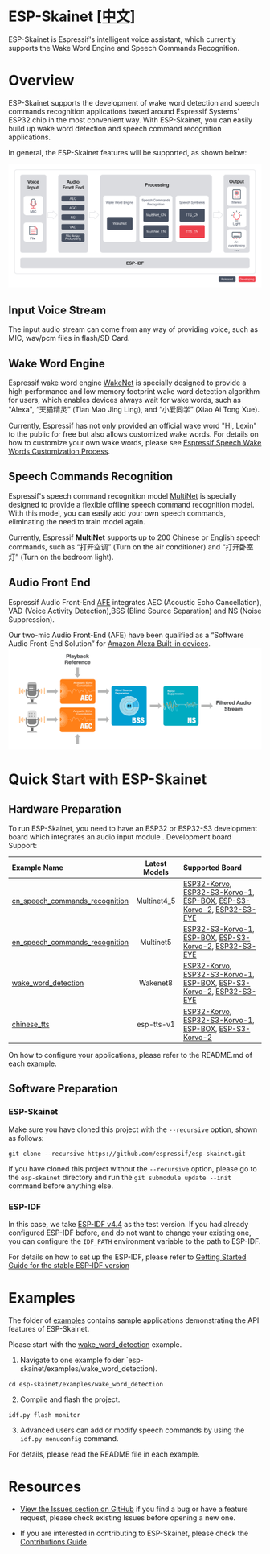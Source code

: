 # ESP-Skainet [[中文]](./README_cn.md)

ESP-Skainet is Espressif's intelligent voice assistant, which currently supports the Wake Word Engine and Speech Commands Recognition.

# Overview

ESP-Skainet supports the development of wake word detection and speech commands recognition applications based around Espressif Systems' ESP32 chip in the most convenient way. With ESP-Skainet, you can easily build up wake word detection and speech command recognition applications.

In general, the ESP-Skainet features will be supported, as shown below:

![overview](img/skainet_overview2.png)

## Input Voice Stream

The input audio stream can come from any way of providing voice, such as MIC, wav/pcm files in flash/SD Card.

## Wake Word Engine

Espressif wake word engine [WakeNet](https://github.com/espressif/esp-sr/blob/master/docs/wake_word_engine/README.md) is specially designed to provide a high performance and low memory footprint wake word detection algorithm for users, which enables devices always wait for wake words, such as "Alexa",  “天猫精灵” (Tian Mao Jing Ling), and “小爱同学” (Xiao Ai Tong Xue).  

Currently, Espressif has not only provided an official wake word "Hi, Lexin" to the public for free but also allows customized wake words. For details on how to customize your own wake words, please see [Espressif Speech Wake Words Customization Process](https://github.com/espressif/esp-sr/blob/master/docs/wake_word_engine/ESP_Wake_Words_Customization.md).

## Speech Commands Recognition

Espressif's speech command recognition model [MultiNet](https://github.com/espressif/esp-sr/blob/master/docs/speech_command_recognition/README.md) is specially designed to provide a flexible offline speech command recognition model. With this model, you can easily add your own speech commands, eliminating the need to train model again.

Currently, Espressif **MultiNet** supports up to 200 Chinese or English speech commands, such as “打开空调” (Turn on the air conditioner) and “打开卧室灯” (Turn on the bedroom light). 

## Audio Front End

Espressif Audio Front-End [AFE](https://github.com/espressif/esp-sr/tree/master/docs/audio_front_end) integrates AEC (Acoustic Echo Cancellation),  VAD (Voice Activity Detection),BSS (Blind Source Separation) and NS (Noise Suppression).    

Our two-mic Audio Front-End (AFE) have been qualified as a “Software Audio Front-End Solution” for [Amazon Alexa Built-in devices](https://developer.amazon.com/en-US/alexa/solution-providers/dev-kits#software-audio-front-end-dev-kits).
![afe](img/esp_afe.png)    
  
  
# Quick Start with ESP-Skainet

## Hardware Preparation

To run ESP-Skainet, you need to have an ESP32 or ESP32-S3 development board which integrates an audio input module .
Development board Support:

|                          Example Name                               |   Latest Models   |  Supported Board   |
| :------------------------------------------------------------------ | :---------------: | :-------------- |
| [cn_speech_commands_recognition](./examples/cn_speech_commands_recognition) | Multinet4_5      | [ESP32-Korvo](https://github.com/espressif/esp-skainet/blob/master/docs/en/hw-reference/esp32/user-guide-esp32-korvo-v1.1.md), [ESP32-S3-Korvo-1](https://github.com/espressif/esp-skainet/blob/master/docs/en/hw-reference/esp32s3/user-guide-korvo-1.md), [ESP-BOX](https://github.com/espressif/esp-box), [ESP-S3-Korvo-2](https://docs.espressif.com/projects/esp-adf/en/latest/get-started/user-guide-esp32-s3-korvo-2.html), [ESP32-S3-EYE](https://www.espressif.com/en/products/devkits/esp-s3-eye/overview)|
| [en_speech_commands_recognition](./examples/en_speech_commands_recognition) | Multinet5      | [ESP32-S3-Korvo-1](https://github.com/espressif/esp-skainet/blob/master/docs/en/hw-reference/esp32s3/user-guide-korvo-1.md), [ESP-BOX](https://github.com/espressif/esp-box), [ESP-S3-Korvo-2](https://docs.espressif.com/projects/esp-adf/en/latest/get-started/user-guide-esp32-s3-korvo-2.html), [ESP32-S3-EYE](https://www.espressif.com/en/products/devkits/esp-s3-eye/overview)|
| [wake_word_detection](./examples/wake_word_detection)                       | Wakenet8       | [ESP32-Korvo](https://github.com/espressif/esp-skainet/blob/master/docs/en/hw-reference/esp32/user-guide-esp32-korvo-v1.1.md), [ESP32-S3-Korvo-1](https://github.com/espressif/esp-skainet/blob/master/docs/en/hw-reference/esp32s3/user-guide-korvo-1.md), [ESP-BOX](https://github.com/espressif/esp-box), [ESP-S3-Korvo-2](https://docs.espressif.com/projects/esp-adf/en/latest/get-started/user-guide-esp32-s3-korvo-2.html), [ESP32-S3-EYE](https://www.espressif.com/en/products/devkits/esp-s3-eye/overview)|
| [chinese_tts](./examples/chinese_tts)                                       | esp-tts-v1     | [ESP32-Korvo](https://github.com/espressif/esp-skainet/blob/master/docs/en/hw-reference/esp32/user-guide-esp32-korvo-v1.1.md), [ESP32-S3-Korvo-1](https://github.com/espressif/esp-skainet/blob/master/docs/en/hw-reference/esp32s3/user-guide-korvo-1.md), [ESP-BOX](https://github.com/espressif/esp-box), [ESP-S3-Korvo-2](https://docs.espressif.com/projects/esp-adf/en/latest/get-started/user-guide-esp32-s3-korvo-2.html)|

On how to configure your applications, please refer to the README.md of each example.

## Software Preparation

### ESP-Skainet
Make sure you have cloned this project with the `--recursive` option, shown as follows:

```
git clone --recursive https://github.com/espressif/esp-skainet.git 
```

If you have cloned this project without the `--recursive` option, please go to the `esp-skainet` directory and run the `git submodule update --init`  command before anything else.

### ESP-IDF

In this case, we take [ESP-IDF v4.4](https://github.com/espressif/esp-idf/tree/release/v4.4) as the test version. If you had already configured ESP-IDF before, and do not want to change your existing one, you can configure the `IDF_PATH` environment variable to the path to ESP-IDF. 

For details on how to set up the ESP-IDF, please refer to [Getting Started Guide for the stable ESP-IDF version](https://docs.espressif.com/projects/esp-idf/en/stable/esp32/get-started/index.html)

# Examples
The folder of [examples](examples) contains sample applications demonstrating the API features of ESP-Skainet.

Please start with the [wake_word_detection](./examples/wake_word_detection)  example.

1. Navigate to one example folder `esp-skainet/examples/wake_word_detection).
```
cd esp-skainet/examples/wake_word_detection
```

2. Compile and flash the project.
```
idf.py flash monitor
```
3. Advanced users can add or modify speech commands by using the `idf.py menuconfig` command.


For details, please read the README file in each example.


# Resources

* [View the Issues section on GitHub](https://github.com/espressif/esp-skainet/issues) if you find a bug or have a feature request, please check existing Issues before opening a new one.

* If you are interested in contributing to ESP-Skainet, please check the [Contributions Guide](https://docs.espressif.com/projects/esp-idf/en/latest/esp32/contribute/index.html).

